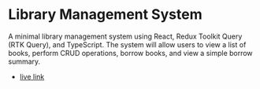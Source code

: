 # Library Management System 

A minimal library management system using React, Redux Toolkit Query (RTK Query), and TypeScript. The system will allow users to view a list of books, perform CRUD operations, borrow books, and view a simple borrow summary.

- [live link](https://library-management-system-mu-weld.vercel.app) 
